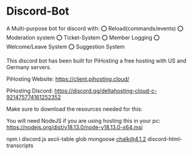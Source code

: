 # Discord-Bot
A Multi-purpose bot for discord with:
                                    ⭕ Reload(commands/events) 
                                    ⭕ Moderation system
                                    ⭕ Ticket-System 
                                    ⭕ Member Logging
                                    ⭕ Welcome/Leave System
                                    ⭕ Suggestion System

This discord bot has been built for PiHosting a free hosting with US and Germany servers.

PiHosting Website: https://client.pihosting.cloud/ 

PiHosting Discord: https://discord.gg/deltahosting-cloud-c-921475774161252352

Make sure to download the resources needed for this:

You will need NodeJS if you are using hosting this in your pc: https://nodejs.org/dist/v18.13.0/node-v18.13.0-x64.msi

npm i discord.js ascii-table glob mongoose chalk@4.1.2 discord-html-transcripts
